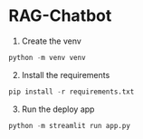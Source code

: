 # RAG-Chatbot

1. Create the venv
```python
python -m venv venv
```

2. Install the requirements
```python
pip install -r requirements.txt
```

3. Run the deploy app
```python
python -m streamlit run app.py
```